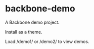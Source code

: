 # backbone-demo

A Backbone demo project.

Install as a theme.

Load /demo1/ or /demo2/ to view demos.
